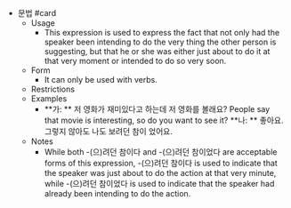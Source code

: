 - 문법 #card
	- Usage
		- This expression is used to express the fact that not only had the speaker been intending to do the very thing the other person is suggesting, but that he or she was either just about to do it at that very moment or intended to do so very soon.
	- Form
		- It can only be used with verbs.
	- Restrictions
	- Examples
		- **가: ** 저 영화가 재미있다고 하는데 저 영화를 볼래요?
		  People say that movie is interesting, so do you want to see it?
		  **나: ** 좋아요. 그렇지 않아도 나도 보려던 참이 었어요.
	- Notes
		- While both -(으)려던 참이다 and -(으)려던 참이었다 are acceptable forms of this expression, -(으)려던 참이다 is used to indicate that the speaker was just about to do the action at that very minute, while -(으)려던 참이었다 is used to indicate that the speaker had already been intending to do the action.